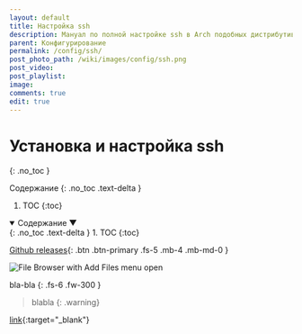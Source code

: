 ```yaml
---
layout: default
title: Настройка ssh
description: Мануал по полной настройке ssh в Arch подобных дистрибутивах Linux.
parent: Конфигурирование
permalink: /config/ssh/
post_photo_path: /wiki/images/config/ssh.png
post_video:
post_playlist:
image:
comments: true
edit: true
---
```


# Установка и настройка ssh
{: .no_toc }

Содержание
{: .no_toc .text-delta }

1. TOC
{:toc}

<details open markdown="block">
  <summary>
    Содержание ▼
  </summary>
  {: .no_toc .text-delta }
1. TOC
{:toc}
</details>

[Github releases](https://github.com/ctlos/ctlosiso/releases){: .btn .btn-primary .fs-5 .mb-4 .mb-md-0 }

![File Browser with Add Files menu open](/wiki/images/overview/file-browser-add-menu.png)

bla-bla
{: .fs-6 .fw-300 }

> blabla
{: .warning}

[link](url){:target="_blank"}
